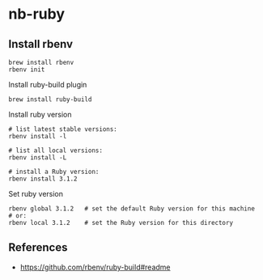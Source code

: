 # nb-ruby

## Install rbenv

```
brew install rbenv
rbenv init
```

Install ruby-build plugin
```
brew install ruby-build
```

Install ruby version
```
# list latest stable versions:
rbenv install -l

# list all local versions:
rbenv install -L

# install a Ruby version:
rbenv install 3.1.2
```

Set ruby version
```
rbenv global 3.1.2   # set the default Ruby version for this machine
# or:
rbenv local 3.1.2    # set the Ruby version for this directory
```

## References

- https://github.com/rbenv/ruby-build#readme
